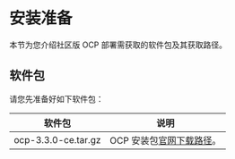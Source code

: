 安装准备 
=========================

本节为您介绍社区版 OCP 部署需获取的软件包及其获取路径。

软件包 
------------------------

请您先准备好如下软件包：


|                                                                              软件包                                                                               |                                                                                                                                                                                                                                  说明                                                                                                                                                                                                                                  |
|----------------------------------------------------------------------------------------------------------------------------------------------------------------|----------------------------------------------------------------------------------------------------------------------------------------------------------------------------------------------------------------------------------------------------------------------------------------------------------------------------------------------------------------------------------------------------------------------------------------------------------------------|
| ocp-3.3.0-ce.tar.gz                                                                                                                                            | OCP 安装包[官网下载路径](https://open.oceanbase.com/softwareCenter/community)。                                                                                                                                                                                                                                                                                                                                                                                |


